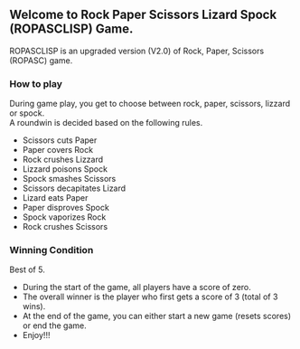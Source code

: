 ## Welcome to Rock Paper Scissors Lizard Spock (ROPASCLISP) Game.  
ROPASCLISP is an upgraded version (V2.0) of Rock, Paper, Scissors (ROPASC) game.  

### How to play  
During game play, you get to choose between rock, paper, scissors, lizzard or spock.  
A roundwin is decided based on the following rules.  
- Scissors cuts Paper
- Paper covers Rock
- Rock crushes Lizzard
- Lizzard poisons Spock
- Spock smashes Scissors
- Scissors decapitates Lizard
- Lizard eats Paper
- Paper disproves Spock
- Spock vaporizes Rock
- Rock crushes Scissors

### Winning Condition  
Best of 5.
- During the start of the game, all players have a score of zero.  
- The overall winner is the player who first gets a score of 3 (total of 3 wins).    
- At the end of the game, you can either start a new game (resets scores) or end the game.  
- Enjoy!!!
